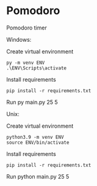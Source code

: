 # Pomodoro

Pomodoro timer

Windows:

Create virtual environment

    py -m venv ENV
    .\ENV\Scripts\activate

Install requirements

    pip install -r requirements.txt

Run
    py main.py 25 5


Unix:

Create virtual environment

    python3.9 -m venv ENV
    source ENV/bin/activate

Install requirements

    pip install -r requirements.txt

Run
    python main.py 25 5
